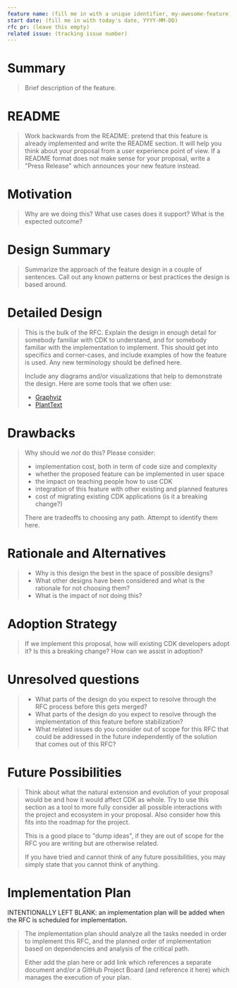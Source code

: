 ```yaml
---
feature name: (fill me in with a unique identifier, my-awesome-feature)
start date: (fill me in with today's date, YYYY-MM-DD)
rfc pr: (leave this empty)
related issue: (tracking issue number)
---
```


# Summary

> Brief description of the feature.

# README

> Work backwards from the README: pretend that this feature is already
> implemented and write the README section. It will help you think about your
> proposal from a user experience point of view. If a README format does not
> make sense for your proposal, write a "Press Release" which announces your new
> feature instead.

# Motivation

> Why are we doing this? What use cases does it support? What is the expected
> outcome?

# Design Summary

> Summarize the approach of the feature design in a couple of sentences. Call out
> any known patterns or best practices the design is based around.

# Detailed Design

> This is the bulk of the RFC. Explain the design in enough detail for somebody
> familiar with CDK to understand, and for somebody familiar with the
> implementation to implement. This should get into specifics and corner-cases,
> and include examples of how the feature is used. Any new terminology should be
> defined here.
>
> Include any diagrams and/or visualizations that help to demonstrate the design.
> Here are some tools that we often use:
>
> - [Graphviz](http://graphviz.it/#/gallery/structs.gv)
> - [PlantText](https://www.planttext.com)

# Drawbacks

> Why should we _not_ do this? Please consider:
>
> - implementation cost, both in term of code size and complexity
> - whether the proposed feature can be implemented in user space
> - the impact on teaching people how to use CDK
> - integration of this feature with other existing and planned features
> - cost of migrating existing CDK applications (is it a breaking change?)
>
> There are tradeoffs to choosing any path. Attempt to identify them here.

# Rationale and Alternatives

> - Why is this design the best in the space of possible designs?
> - What other designs have been considered and what is the rationale for not
>   choosing them?
> - What is the impact of not doing this?

# Adoption Strategy

> If we implement this proposal, how will existing CDK developers adopt it? Is
> this a breaking change? How can we assist in adoption?

# Unresolved questions

> - What parts of the design do you expect to resolve through the RFC process
>   before this gets merged?
> - What parts of the design do you expect to resolve through the implementation
>   of this feature before stabilization?
> - What related issues do you consider out of scope for this RFC that could be
>   addressed in the future independently of the solution that comes out of this
>   RFC?

# Future Possibilities

> Think about what the natural extension and evolution of your proposal would be
> and how it would affect CDK as whole. Try to use this section as a tool to more
> fully consider all possible interactions with the project and ecosystem in your
> proposal. Also consider how this fits into the roadmap for the project.
>
> This is a good place to "dump ideas", if they are out of scope for the RFC you
> are writing but are otherwise related.
>
> If you have tried and cannot think of any future possibilities, you may simply
> state that you cannot think of anything.

# Implementation Plan

INTENTIONALLY LEFT BLANK: an implementation plan will be added when the RFC is
scheduled for implementation.

> The implementation plan should analyze all the tasks needed in order to
> implement this RFC, and the planned order of implementation based on
> dependencies and analysis of the critical path.
>
> Either add the plan here or add link which references a separate document
> and/or a GitHub Project Board (and reference it here) which manages the
> execution of your plan.
